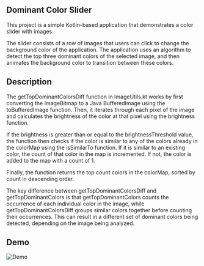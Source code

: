 ## Dominant Color Slider

This project is a simple Kotlin-based application that demonstrates a color slider with images.

The slider consists of a row of images that users can click to change the background color of the application. The
application uses an algorithm to detect the top three dominant colors of the selected image, and then animates the
background color to transition between these colors.

## Description

The getTopDominantColorsDiff function in ImageUtils.kt works by first converting the ImageBitmap to a Java BufferedImage
using the toBufferedImage function. Then, it iterates through each pixel of the image and calculates the brightness of
the color at that pixel using the brightness function.

If the brightness is greater than or equal to the brightnessThreshold value, the function then checks if the color is
similar to any of the colors already in the colorMap using the isSimilarTo function. If it is similar to an existing
color, the count of that color in the map is incremented. If not, the color is added to the map with a count of 1.

Finally, the function returns the top count colors in the colorMap, sorted by count in descending order.

The key difference between getTopDominantColorsDiff and getTopDominantColors is that getTopDominantColors counts the
occurrence of each individual color in the image, while getTopDominantColorsDiff groups similar colors together before
counting their occurrences. This can result in a different set of dominant colors being detected, depending on the image
being analyzed.

## Demo

![Demo](demo.gif)